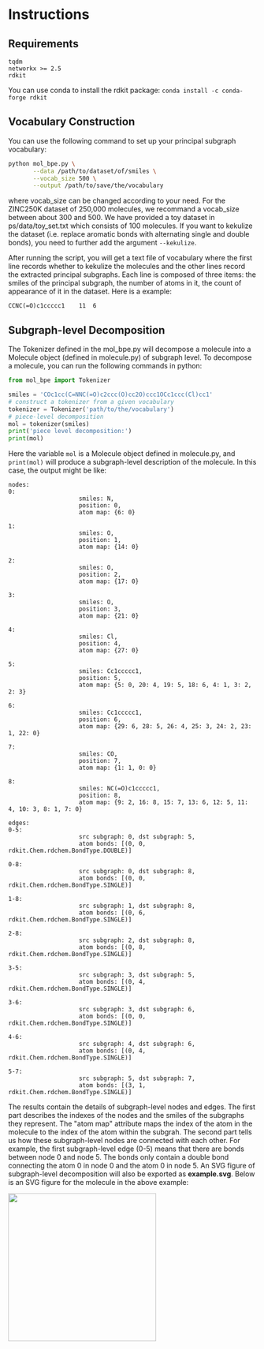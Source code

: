 # Instructions

## Requirements
```
tqdm
networkx >= 2.5
rdkit
```

You can use conda to install the rdkit package: `conda install -c conda-forge rdkit`

## Vocabulary Construction
You can use the following command to set up your principal subgraph vocabulary:

```bash
python mol_bpe.py \
	   --data /path/to/dataset/of/smiles \
	   --vocab_size 500 \
	   --output /path/to/save/the/vocabulary
```

where vocab_size can be changed according to your need. For the ZINC250K dataset of 250,000 molecules, we recommand a vocab_size between about 300 and 500. We have provided a toy dataset in ps/data/toy_set.txt which consists of 100 molecules. If you want to kekulize the dataset (i.e. replace aromatic bonds with alternating single and double bonds), you need to further add the argument `--kekulize`.

After running the script, you will get a text file of vocabulary where the first line records whether to kekulize the molecules and the other lines record the extracted principal subgraphs. Each line is composed of three items: the smiles of the principal subgraph, the number of atoms in it, the count of appearance of it in the dataset. Here is a example:
```
CCNC(=O)c1ccccc1	11	6
```


## Subgraph-level Decomposition

The Tokenizer defined in the mol_bpe.py will decompose a molecule into a Molecule object (defined in molecule.py) of subgraph level. To decompose a molecule, you can run the following commands in python:

```python
from mol_bpe import Tokenizer

smiles = 'COc1cc(C=NNC(=O)c2ccc(O)cc2O)ccc1OCc1ccc(Cl)cc1'
# construct a tokenizer from a given vocabulary
tokenizer = Tokenizer('path/to/the/vocabulary')
# piece-level decomposition
mol = tokenizer(smiles)
print('piece level decomposition:')
print(mol)
```
Here the variable `mol` is a Molecule object defined in molecule.py, and `print(mol)` will produce a subgraph-level description of the molecule. In this case, the output might be like:
```
nodes: 
0:
                    smiles: N,
                    position: 0,
                    atom map: {6: 0}
                
1:
                    smiles: O,
                    position: 1,
                    atom map: {14: 0}
                
2:
                    smiles: O,
                    position: 2,
                    atom map: {17: 0}
                
3:
                    smiles: O,
                    position: 3,
                    atom map: {21: 0}
                
4:
                    smiles: Cl,
                    position: 4,
                    atom map: {27: 0}
                
5:
                    smiles: Cc1ccccc1,
                    position: 5,
                    atom map: {5: 0, 20: 4, 19: 5, 18: 6, 4: 1, 3: 2, 2: 3}
                
6:
                    smiles: Cc1ccccc1,
                    position: 6,
                    atom map: {29: 6, 28: 5, 26: 4, 25: 3, 24: 2, 23: 1, 22: 0}
                
7:
                    smiles: CO,
                    position: 7,
                    atom map: {1: 1, 0: 0}
                
8:
                    smiles: NC(=O)c1ccccc1,
                    position: 8,
                    atom map: {9: 2, 16: 8, 15: 7, 13: 6, 12: 5, 11: 4, 10: 3, 8: 1, 7: 0}
                
edges: 
0-5:
                    src subgraph: 0, dst subgraph: 5,
                    atom bonds: [(0, 0, rdkit.Chem.rdchem.BondType.DOUBLE)]
                
0-8:
                    src subgraph: 0, dst subgraph: 8,
                    atom bonds: [(0, 0, rdkit.Chem.rdchem.BondType.SINGLE)]
                
1-8:
                    src subgraph: 1, dst subgraph: 8,
                    atom bonds: [(0, 6, rdkit.Chem.rdchem.BondType.SINGLE)]
                
2-8:
                    src subgraph: 2, dst subgraph: 8,
                    atom bonds: [(0, 8, rdkit.Chem.rdchem.BondType.SINGLE)]
                
3-5:
                    src subgraph: 3, dst subgraph: 5,
                    atom bonds: [(0, 4, rdkit.Chem.rdchem.BondType.SINGLE)]
                
3-6:
                    src subgraph: 3, dst subgraph: 6,
                    atom bonds: [(0, 0, rdkit.Chem.rdchem.BondType.SINGLE)]
                
4-6:
                    src subgraph: 4, dst subgraph: 6,
                    atom bonds: [(0, 4, rdkit.Chem.rdchem.BondType.SINGLE)]
                
5-7:
                    src subgraph: 5, dst subgraph: 7,
                    atom bonds: [(3, 1, rdkit.Chem.rdchem.BondType.SINGLE)]
```
The results contain the details of subgraph-level nodes and edges. The first part describes the indexes of the nodes and the smiles of the subgraphs they represent. The "atom map" attribute maps the index of the atom in the molecule to the index of the atom within the subgrah. The second part tells us how these subgraph-level nodes are connected with each other. For example, the first subgraph-level edge (0-5) means that there are bonds between node 0 and node 5. The bonds only contain a double bond connecting the atom 0 in node 0 and the atom 0 in node 5. An SVG figure of subgraph-level decomposition will also be exported as **example.svg**. Below is an SVG figure for the molecule in the above example:

<img src="../images/example.svg" width="300">